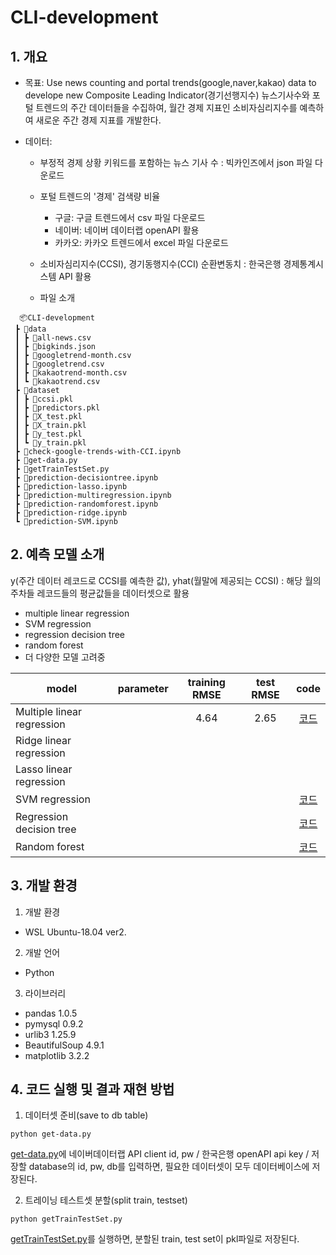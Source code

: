 # CLI-development
## 1. 개요

- 목표: Use news counting and portal trends(google,naver,kakao) data to develope new Composite Leading Indicator(경기선행지수) 
뉴스기사수와 포털 트렌드의 주간 데이터들을 수집하여, 월간 경제 지표인 소비자심리지수를 예측하여 새로운 주간 경제 지표를 개발한다. 

- 데이터: 
  - 부정적 경제 상황 키워드를 포함하는 뉴스 기사 수
  : 빅카인즈에서 json 파일 다운로드
  - 포털 트렌드의 '경제' 검색량 비율
    - 구글: 구글 트렌드에서 csv 파일 다운로드
    - 네이버: 네이버 데이터랩 openAPI 활용
    - 카카오: 카카오 트렌드에서 excel 파일 다운로드
  - 소비자심리지수(CCSI), 경기동행지수(CCI) 순환변동치
  : 한국은행 경제통계시스템 API 활용

  - 파일 소개
```
  📦CLI-development
 ┣ 📂data
 ┃ ┣ 📜all-news.csv
 ┃ ┣ 📜bigkinds.json
 ┃ ┣ 📜googletrend-month.csv
 ┃ ┣ 📜googletrend.csv
 ┃ ┣ 📜kakaotrend-month.csv
 ┃ ┗ 📜kakaotrend.csv
 ┣ 📂dataset
 ┃ ┣ 📜ccsi.pkl
 ┃ ┣ 📜predictors.pkl
 ┃ ┣ 📜X_test.pkl
 ┃ ┣ 📜X_train.pkl
 ┃ ┣ 📜y_test.pkl
 ┃ ┗ 📜y_train.pkl
 ┣ 📜check-google-trends-with-CCI.ipynb
 ┣ 📜get-data.py
 ┣ 📜getTrainTestSet.py
 ┣ 📜prediction-decisiontree.ipynb
 ┣ 📜prediction-lasso.ipynb
 ┣ 📜prediction-multiregression.ipynb
 ┣ 📜prediction-randomforest.ipynb
 ┣ 📜prediction-ridge.ipynb
 ┗ 📜prediction-SVM.ipynb
```

## 2. 예측 모델 소개

y(주간 데이터 레코드로 CCSI를 예측한 값), yhat(월말에 제공되는 CCSI)
: 해당 월의 주차들 레코드들의 평균값들을 데이터셋으로 활용

- multiple linear regression
- SVM regression
- regression decision tree
- random forest
- 더 다양한 모델 고려중

| model | parameter | training RMSE | test RMSE | code |
|----------|:-----------:|:-------:|:----------------:|:----------------:|
| Multiple linear regression |  | 4.64 | 2.65 | [코드](https://github.com/2hyes/CLI-development/blob/master/prediction-multiregression.ipynb) |
| Ridge linear regression |  |  |  |  |
| Lasso linear regression |  |  |  |  |
| SVM regression |  |  |  | [코드](https://github.com/2hyes/CLI-development/blob/master/prediction-SVM.ipynb) |
| Regression decision tree |  | |  | [코드](https://github.com/2hyes/CLI-development/blob/master/prediction-decisiontree.ipynb) |
| Random forest |  |  |  | [코드](https://github.com/2hyes/CLI-development/blob/master/prediction-randomforest.ipynb) |


## 3. 개발 환경
1) 개발 환경
- WSL Ubuntu-18.04 ver2.
2) 개발 언어
- Python 
3) 라이브러리
- pandas 1.0.5
- pymysql 0.9.2
- urlib3 1.25.9
- BeautifulSoup 4.9.1
- matplotlib 3.2.2

## 4. 코드 실행 및 결과 재현 방법

1. 데이터셋 준비(save to db table)
```
python get-data.py
```
[get-data.py](https://github.com/2hyes/CLI-development/blob/master/get-data.py)에 네이버데이터랩 API client id, pw / 한국은행 openAPI api key / 저장할 database의 id, pw, db를 입력하면, 필요한 데이터셋이 모두 데이터베이스에 저장된다.

2. 트레이닝 테스트셋 분할(split train, testset)
```
python getTrainTestSet.py
```
[getTrainTestSet.py](https://github.com/2hyes/CLI-development/blob/master/getTrainTestSet.py)를 실행하면, 분할된 train, test set이 pkl파일로 저장된다.

